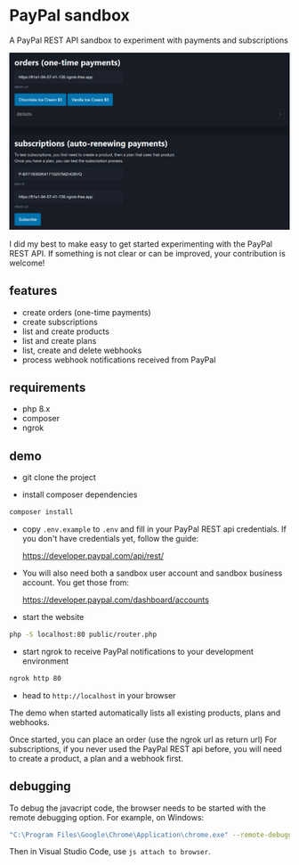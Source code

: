 # PayPal sandbox

A PayPal REST API sandbox to experiment with payments and subscriptions

![php sandbox screenshot](https://github.com/8ctopus/paypal-sandbox/raw/master/screenshot.png)

I did my best to make easy to get started experimenting with the PayPal REST API. If something is not clear or can be improved, your contribution is welcome!

## features

- create orders (one-time payments)
- create subscriptions
- list and create products
- list and create plans
- list, create and delete webhooks
- process webhook notifications received from PayPal

## requirements

- php 8.x
- composer
- ngrok

## demo

- git clone the project

- install composer dependencies

```sh
composer install
```

- copy `.env.example` to `.env` and fill in your PayPal REST api credentials. If you don't have credentials yet, follow the guide:

    https://developer.paypal.com/api/rest/

- You will also need both a sandbox user account and sandbox business account. You get those from:

    https://developer.paypal.com/dashboard/accounts

- start the website

```sh
php -S localhost:80 public/router.php
```

- start ngrok to receive PayPal notifications to your development environment

```sh
ngrok http 80
```

- head to `http://localhost` in your browser

The demo when started automatically lists all existing products, plans and webhooks.

Once started, you can place an order (use the ngrok url as return url)
For subscriptions, if you never used the PayPal REST api before, you will need to create a product, a plan and a webhook first.

## debugging

To debug the javacript code, the browser needs to be started with the remote debugging option. For example, on Windows:

```sh
"C:\Program Files\Google\Chrome\Application\chrome.exe" --remote-debugging-port=9222
```

Then in Visual Studio Code, use `js attach to browser`.
